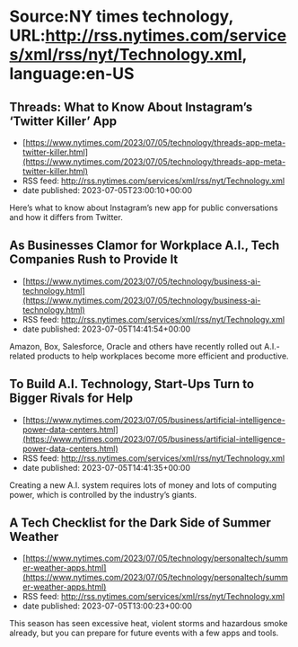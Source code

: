 # Source:NY times technology, URL:http://rss.nytimes.com/services/xml/rss/nyt/Technology.xml, language:en-US

## Threads: What to Know About Instagram’s ‘Twitter Killer’ App
 - [https://www.nytimes.com/2023/07/05/technology/threads-app-meta-twitter-killer.html](https://www.nytimes.com/2023/07/05/technology/threads-app-meta-twitter-killer.html)
 - RSS feed: http://rss.nytimes.com/services/xml/rss/nyt/Technology.xml
 - date published: 2023-07-05T23:00:10+00:00

Here’s what to know about Instagram’s new app for public conversations and how it differs from Twitter.

## As Businesses Clamor for Workplace A.I., Tech Companies Rush to Provide It
 - [https://www.nytimes.com/2023/07/05/technology/business-ai-technology.html](https://www.nytimes.com/2023/07/05/technology/business-ai-technology.html)
 - RSS feed: http://rss.nytimes.com/services/xml/rss/nyt/Technology.xml
 - date published: 2023-07-05T14:41:54+00:00

Amazon, Box, Salesforce, Oracle and others have recently rolled out A.I.-related products to help workplaces become more efficient and productive.

## To Build A.I. Technology, Start-Ups Turn to Bigger Rivals for Help
 - [https://www.nytimes.com/2023/07/05/business/artificial-intelligence-power-data-centers.html](https://www.nytimes.com/2023/07/05/business/artificial-intelligence-power-data-centers.html)
 - RSS feed: http://rss.nytimes.com/services/xml/rss/nyt/Technology.xml
 - date published: 2023-07-05T14:41:35+00:00

Creating a new A.I. system requires lots of money and lots of computing power, which is controlled by the industry’s giants.

## A Tech Checklist for the Dark Side of Summer Weather
 - [https://www.nytimes.com/2023/07/05/technology/personaltech/summer-weather-apps.html](https://www.nytimes.com/2023/07/05/technology/personaltech/summer-weather-apps.html)
 - RSS feed: http://rss.nytimes.com/services/xml/rss/nyt/Technology.xml
 - date published: 2023-07-05T13:00:23+00:00

This season has seen excessive heat, violent storms and hazardous smoke already, but you can prepare for future events with a few apps and tools.

